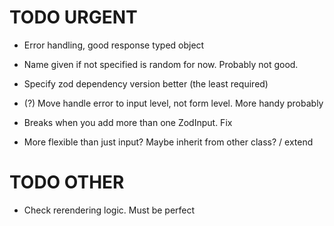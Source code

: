 # TODO URGENT

- Error handling, good response typed object

- Name given if not specified is random for now. Probably not good.

- Specify zod dependency version better (the least required)

- (?) Move handle error to input level, not form level. More handy probably

- Breaks when you add more than one ZodInput. Fix

- More flexible than just input? Maybe inherit from other class? / extend

# TODO OTHER

- Check rerendering logic. Must be perfect